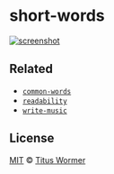 # short-words

[![screenshot](screenshot.png)](https://wooorm.com/short-words)

## Related

* [`common-words`](https://github.com/wooorm/common-words)
* [`readability`](https://github.com/wooorm/readability)
* [`write-music`](https://github.com/wooorm/write-music)

## License

[MIT](license) © [Titus Wormer](https://wooorm.com)
